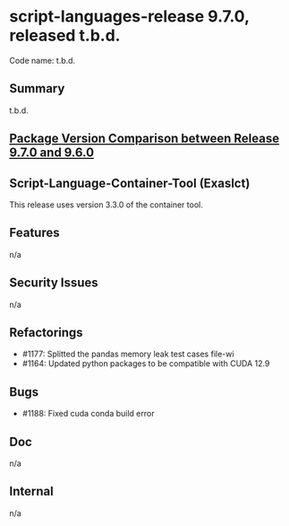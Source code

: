 # script-languages-release 9.7.0, released t.b.d.

Code name: t.b.d.

## Summary

t.b.d.

## [Package Version Comparison between Release 9.7.0 and 9.6.0](package_diffs/9.7.0/README.md)

## Script-Language-Container-Tool (Exaslct)

This release uses version 3.3.0 of the container tool.

## Features

n/a

## Security Issues

n/a

## Refactorings

 - #1177: Splitted the pandas memory leak test cases file-wi
 - #1164: Updated python packages to be compatible with CUDA 12.9

## Bugs

 - #1188: Fixed cuda conda build error

## Doc

n/a

## Internal

n/a
